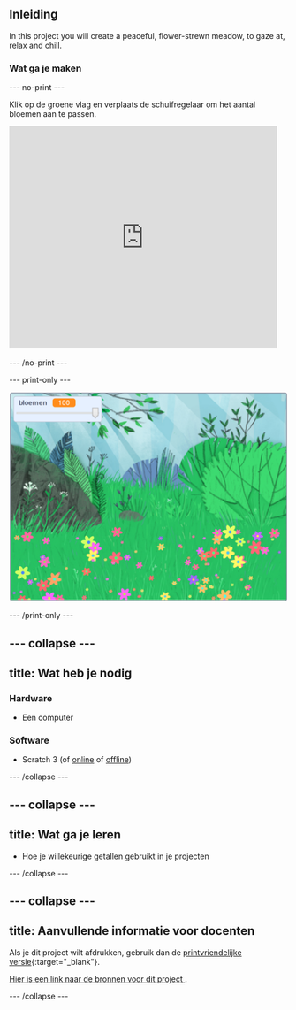 ## Inleiding

In this project you will create a peaceful, flower-strewn meadow, to gaze at, relax and chill.

### Wat ga je maken

--- no-print ---

Klik op de groene vlag en verplaats de schuifregelaar om het aantal bloemen aan te passen.

<div>
<iframe src="https://scratch.mit.edu/projects/392040712/embed" allowtransparency="true" width="485" height="402" frameborder="0" scrolling="no" allowfullscreen></iframe>
</div>

--- /no-print ---

--- print-only ---

![Voltooid project](images/banner.png)

--- /print-only ---

--- collapse ---
---
title: Wat heb je nodig
---

### Hardware

- Een computer

### Software

+ Scratch 3 (of [online](http://rpf.io/scratchon) of [offline](http://rpf.io/scratchoff))

--- /collapse ---

--- collapse ---
---
title: Wat ga je leren
---

- Hoe je willekeurige getallen gebruikt in je projecten

--- /collapse ---

--- collapse ---
---
title: Aanvullende informatie voor docenten
---

Als je dit project wilt afdrukken, gebruik dan de [printvriendelijke versie](https://projects.raspberrypi.org/en/projects/mindful-meadow/print){:target="_blank"}.

[ Hier is een link naar de bronnen voor dit project ](http://rpf.io/p/en/mindful-meadow-get).

--- /collapse ---
